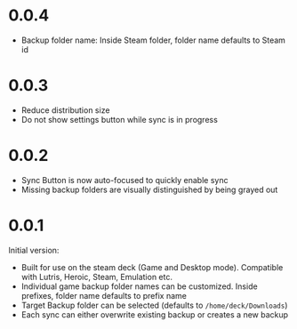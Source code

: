 # 0.0.4

- Backup folder name: Inside Steam folder, folder name defaults to Steam id

# 0.0.3

- Reduce distribution size
- Do not show settings button while sync is in progress

# 0.0.2

- Sync Button is now auto-focused to quickly enable sync
- Missing backup folders are visually distinguished by being grayed out

# 0.0.1

Initial version:
- Built for use on the steam deck (Game and Desktop mode). Compatible with Lutris, Heroic, Steam, Emulation etc.
- Individual game backup folder names can be customized. Inside prefixes, folder name defaults to prefix name
- Target Backup folder can be selected (defaults to `/home/deck/Downloads`)
- Each sync can either overwrite existing backup or creates a new backup
